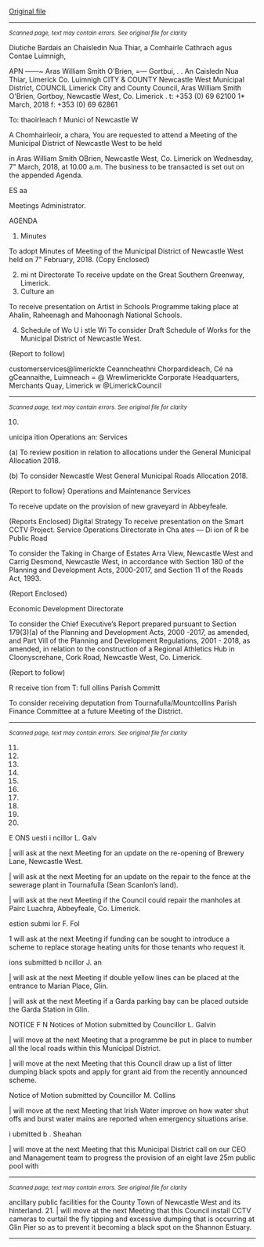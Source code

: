 [Original file](https://www.limerick.ie/sites/default/files/media/documents/2018-03/00%202018-03-07%20Agenda%20March%20v2.pdf)

---
*<small>Scanned page, text may contain errors. See original file for clarity</small>*  

Diutiche Bardais an Chaisledin Nua Thiar,
a Comhairle Cathrach agus Contae Luimnigh,

APN ——~ Aras William Smith O'Brien,
=— Gortbui,
. . An Caisledn Nua Thiar,
Limerick Co. Luimnigh
CITY & COUNTY Newcastle West Municipal District,
COUNCIL Limerick City and County Council,
Aras William Smith O'Brien,
Gortboy,
Newcastle West,
Co. Limerick
. t: +353 (0) 69 62100
1* March, 2018 f: +353 (0) 69 62861

To: thaoirleach f Munici of Newcastle W

A Chomhairleoir, a chara,
You are requested to attend a Meeting of the Municipal District of Newcastle West to be held

in Aras William Smith OBrien, Newcastle West, Co. Limerick on Wednesday, 7" March, 2018,
at 10.00 a.m. The business to be transacted is set out on the appended Agenda.

ES aa

Meetings Administrator.

AGENDA

1. Minutes

To adopt Minutes of Meeting of the Municipal District of Newcastle West held on 7"
February, 2018.
(Copy Enclosed)

2. mi nt Directorate
To receive update on the Great Southern Greenway, Limerick.
3. Culture an

To receive presentation on Artist in Schools Programme taking place at Ahalin,
Raheenagh and Mahoonagh National Schools.

4. Schedule of Wo U i stle Wi
To consider Draft Schedule of Works for the Municipal District of Newcastle West.

(Report to follow)

customerservices@limerickte
Ceanncheathni Chorpardideach, Cé na gCeannaithe, Luimneach = @ Wrewlimerickte
Corporate Headquarters, Merchants Quay, Limerick w @LimerickCouncil


---
*<small>Scanned page, text may contain errors. See original file for clarity</small>*  

10.

unicipa ition Operations an: Services

(a) To review position in relation to allocations under the General Municipal
Allocation 2018.

(b) To consider Newcastle West General Municipal Roads Allocation 2018.

(Report to follow}
Operations and Maintenance Services

To receive update on the provision of new graveyard in Abbeyfeale.

(Reports Enclosed)
Digital Strategy
To receive presentation on the Smart CCTV Project.
Service Operations Directorate
in Cha ates — Di ion of R be Public Road

To consider the Taking in Charge of Estates Arra View, Newcastle West and Carrig
Desmond, Newcastle West, in accordance with Section 180 of the Planning and
Development Acts, 2000-2017, and Section 11 of the Roads Act, 1993.

(Report Enclosed)

Economic Development Directorate

To consider the Chief Executive’s Report prepared pursuant to Section 179(3)(a) of
the Planning and Development Acts, 2000 -2017, as amended, and Part Vill of the
Planning and Development Regulations, 2001 - 2018, as amended, in relation to the
construction of a Regional Athletics Hub in Cloonyscrehane, Cork Road, Newcastle
West, Co. Limerick.

(Report to follow)

R receive tion from T: full ollins Parish Committ

To consider receiving deputation from Tournafulla/Mountcollins Parish Finance
Committee at a future Meeting of the District.


---
*<small>Scanned page, text may contain errors. See original file for clarity</small>*  

11.

12.

13.

14.

15.

16.

17.

18.

19.

20.

E ONS
uesti i ncillor L. Galv

| will ask at the next Meeting for an update on the re-opening of Brewery Lane,
Newcastle West.

| will ask at the next Meeting for an update on the repair to the fence at the sewerage
plant in Tournafulla (Sean Scanlon’s land).

| will ask at the next Meeting if the Council could repair the manholes at Pairc Luachra,
Abbeyfeale, Co. Limerick.

estion submi lor F. Fol

1 will ask at the next Meeting if funding can be sought to introduce a scheme to
replace storage heating units for those tenants who request it.

ions submitted b ncillor J. an

| will ask at the next Meeting if double yellow lines can be placed at the entrance to
Marian Place, Glin.

| will ask at the next Meeting if a Garda parking bay can be placed outside the Garda
Station in Glin.

NOTICE F N
Notices of Motion submitted by Councillor L. Galvin

| will move at the next Meeting that a programme be put in place to number all the
local roads within this Municipal District.

| will move at the next Meeting that this Council draw up a list of litter dumping black
spots and apply for grant aid from the recently announced scheme.

Notice of Motion submitted by Councillor M. Collins

| will move at the next Meeting that Irish Water improve on how water shut offs
and burst water mains are reported when emergency situations arise.

i ubmitted b . Sheahan

| will move at the next Meeting that this Municipal District call on our CEO and
Management team to progress the provision of an eight lave 25m public pool with


---
*<small>Scanned page, text may contain errors. See original file for clarity</small>*  

ancillary public facilities for the County Town of Newcastle West and its hinterland.
21. | will move at the next Meeting that this Council install CCTV cameras to curtail the
fly tipping and excessive dumping that is occurring at Glin Pier so as to prevent it
becoming a black spot on the Shannon Estuary.


---
